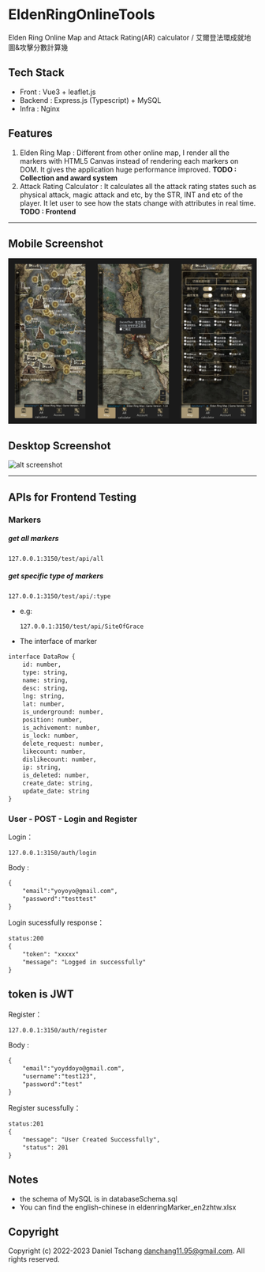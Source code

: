 # EldenRingOnlineTools
Elden Ring Online Map and Attack Rating(AR) calculator / 艾爾登法環成就地圖&攻擊分數計算幾
## Tech Stack
- Front : Vue3 + leaflet.js
- Backend : Express.js (Typescript) + MySQL
- Infra : Nginx

## Features
1. Elden Ring Map : Different from other online map, I render all the markers with HTML5 Canvas instead of rendering each markers on DOM. It gives the application huge performance improved. **TODO : Collection and award system**
2. Attack Rating Calculator : It calculates all the attack rating states such as physical attack, magic attack and etc, by the STR, INT and etc of the player. It let user to see how the stats change with attributes in real time. **TODO : Frontend**


<hr/>

## Mobile Screenshot
![alt screenshot](./images/mobile1.png)

## Desktop Screenshot

![alt screenshot](./images/pc.png)

<hr/>

## APIs for Frontend Testing
### Markers
##### get all markers
```
127.0.0.1:3150/test/api/all
```

##### get specific type of markers
```
127.0.0.1:3150/test/api/:type
```
  - e.g:
    ```
    127.0.0.1:3150/test/api/SiteOfGrace
    ```


- The interface of marker
```
interface DataRow {
    id: number,
    type: string,
    name: string,
    desc: string,
    lng: string,
    lat: number,
    is_underground: number,
    position: number,
    is_achivement: number,
    is_lock: number,
    delete_request: number,
    likecount: number,
    dislikecount: number,
    ip: string,
    is_deleted: number,
    create_date: string,
    update_date: string
}
```

### User - POST - Login and Register
Login：
```
127.0.0.1:3150/auth/login
```
Body : 
```
{
    "email":"yoyoyo@gmail.com",
    "password":"testtest"
}
```
Login sucessfully response：
```
status:200
{
    "token": "xxxxx"
    "message": "Logged in successfully"
}
```
token is JWT
--------------------
Register：
```
127.0.0.1:3150/auth/register
```
Body : 
```
{
    "email":"yoyddoyo@gmail.com",
    "username":"test123",
    "password":"test"
}
```
Register sucessfully：
```
status:201
{
    "message": "User Created Successfully",
    "status": 201
}
```



## Notes
- the schema of MySQL is in databaseSchema.sql
- You can find the english-chinese in eldenringMarker_en2zhtw.xlsx 

## Copyright
Copyright (c) 2022-2023 Daniel Tschang <danchang11.95@gmail.com>. All rights reserved.
